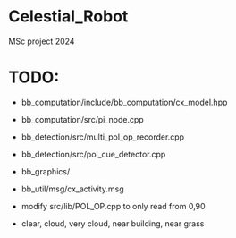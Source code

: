 # Celestial_Robot
MSc project 2024

# TODO:
- bb_computation/include/bb_computation/cx_model.hpp
- bb_computation/src/pi_node.cpp
- bb_detection/src/multi_pol_op_recorder.cpp
- bb_detection/src/pol_cue_detector.cpp
- bb_graphics/
- bb_util/msg/cx_activity.msg

- modify src/lib/POL_OP.cpp to only read from 0,90 

- clear, cloud, very cloud, near building, near grass 
